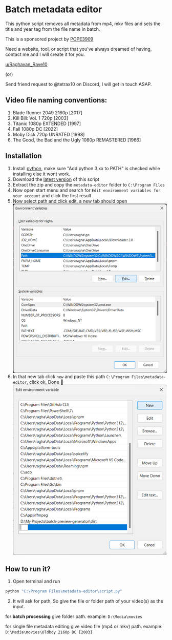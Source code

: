 # Batch metadata editor

This python script removes all metadata from mp4, mkv files and sets the title and year tag from the file name in batch.

This is a sponsored project by [POPE3909](https://xdaforums.com/m/pope3909.5120701/)

Need a website, tool, or script that you've always dreamed of having, contact me and I will create it for you.

[u/Raghavan_Rave10](https://www.reddit.com/user/Raghavan_Rave10)

(or)

Send friend request to @tetrax10 on Discord, I will get in touch ASAP.

## Video file naming conventions:
1. Blade Runner 2049 2160p [2017]
2. Kill Bill: Vol. 1 720p [2003]
3. Titanic 1080p EXTENDED [1997]
4. Fall 1080p DC [2022]
5. Moby Dick 720p UNRATED [1998]
6. The Good, the Bad and the Ugly 1080p REMASTERED [1966]

## Installation

1. Install [python](https://www.python.org/downloads/), make sure "Add python 3.xx to PATH" is checked while installing else it wont work.
2. Download the [latest version](https://github.com/Tetrax-10/batch-metadata-editor/releases/latest) of this script
3. Extract the zip and copy the `metadata-editor` folder to `C:\Program Files`
4. Now open start menu and search for `Edit environment variables for your account` and click the first result
5. Now select path and click edit, a new tab should open
   </br>
   ![environment variables tab](/assets/environment-variables-tab.png)
6. In that new tab click `new` and paste this path `C:\Program Files\metadata-editor`, click ok, Done 🎉
   </br>
   ![new-environment-variable](/assets/new-environment-variable.png)

## How to run it?

1. Open terminal and run

```sh
python "C:\Program Files\metadata-editor\script.py"
```

2. It will ask for path, So give the file or folder path of your video(s) as the input.

for **batch processing** give folder path. example: `D:\Media\movies`

for single file metadata editing give video file (mp4 or mkv) path. example: `D:\Media\movies\Oldboy 2160p DC [2003]`
